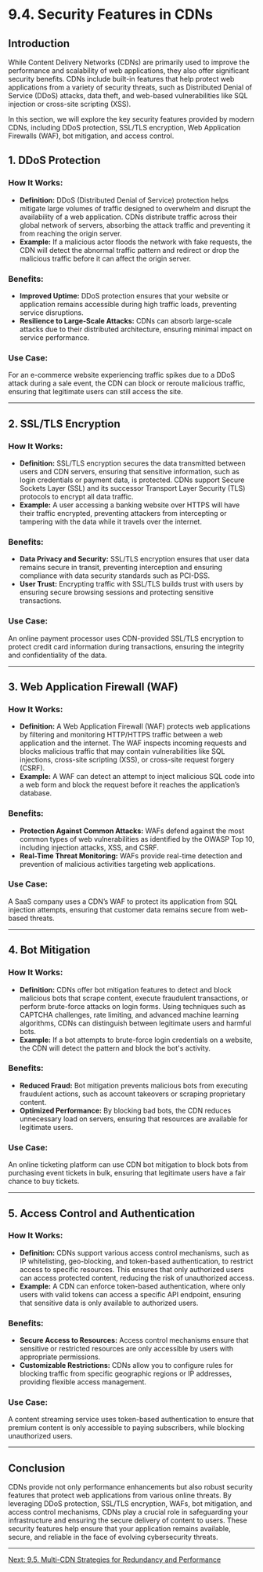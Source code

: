 # 9.4. Security Features in CDNs

## Introduction

While Content Delivery Networks (CDNs) are primarily used to improve the performance and scalability of web applications, they also offer significant security benefits. CDNs include built-in features that help protect web applications from a variety of security threats, such as Distributed Denial of Service (DDoS) attacks, data theft, and web-based vulnerabilities like SQL injection or cross-site scripting (XSS).

In this section, we will explore the key security features provided by modern CDNs, including DDoS protection, SSL/TLS encryption, Web Application Firewalls (WAF), bot mitigation, and access control.

## 1. DDoS Protection

### How It Works:
- **Definition:** DDoS (Distributed Denial of Service) protection helps mitigate large volumes of traffic designed to overwhelm and disrupt the availability of a web application. CDNs distribute traffic across their global network of servers, absorbing the attack traffic and preventing it from reaching the origin server.
- **Example:** If a malicious actor floods the network with fake requests, the CDN will detect the abnormal traffic pattern and redirect or drop the malicious traffic before it can affect the origin server.

### Benefits:
- **Improved Uptime:** DDoS protection ensures that your website or application remains accessible during high traffic loads, preventing service disruptions.
- **Resilience to Large-Scale Attacks:** CDNs can absorb large-scale attacks due to their distributed architecture, ensuring minimal impact on service performance.

### Use Case:
For an e-commerce website experiencing traffic spikes due to a DDoS attack during a sale event, the CDN can block or reroute malicious traffic, ensuring that legitimate users can still access the site.

---

## 2. SSL/TLS Encryption

### How It Works:
- **Definition:** SSL/TLS encryption secures the data transmitted between users and CDN servers, ensuring that sensitive information, such as login credentials or payment data, is protected. CDNs support Secure Sockets Layer (SSL) and its successor Transport Layer Security (TLS) protocols to encrypt all data traffic.
- **Example:** A user accessing a banking website over HTTPS will have their traffic encrypted, preventing attackers from intercepting or tampering with the data while it travels over the internet.

### Benefits:
- **Data Privacy and Security:** SSL/TLS encryption ensures that user data remains secure in transit, preventing interception and ensuring compliance with data security standards such as PCI-DSS.
- **User Trust:** Encrypting traffic with SSL/TLS builds trust with users by ensuring secure browsing sessions and protecting sensitive transactions.

### Use Case:
An online payment processor uses CDN-provided SSL/TLS encryption to protect credit card information during transactions, ensuring the integrity and confidentiality of the data.

---

## 3. Web Application Firewall (WAF)

### How It Works:
- **Definition:** A Web Application Firewall (WAF) protects web applications by filtering and monitoring HTTP/HTTPS traffic between a web application and the internet. The WAF inspects incoming requests and blocks malicious traffic that may contain vulnerabilities like SQL injections, cross-site scripting (XSS), or cross-site request forgery (CSRF).
- **Example:** A WAF can detect an attempt to inject malicious SQL code into a web form and block the request before it reaches the application’s database.

### Benefits:
- **Protection Against Common Attacks:** WAFs defend against the most common types of web vulnerabilities as identified by the OWASP Top 10, including injection attacks, XSS, and CSRF.
- **Real-Time Threat Monitoring:** WAFs provide real-time detection and prevention of malicious activities targeting web applications.

### Use Case:
A SaaS company uses a CDN’s WAF to protect its application from SQL injection attempts, ensuring that customer data remains secure from web-based threats.

---

## 4. Bot Mitigation

### How It Works:
- **Definition:** CDNs offer bot mitigation features to detect and block malicious bots that scrape content, execute fraudulent transactions, or perform brute-force attacks on login forms. Using techniques such as CAPTCHA challenges, rate limiting, and advanced machine learning algorithms, CDNs can distinguish between legitimate users and harmful bots.
- **Example:** If a bot attempts to brute-force login credentials on a website, the CDN will detect the pattern and block the bot's activity.

### Benefits:
- **Reduced Fraud:** Bot mitigation prevents malicious bots from executing fraudulent actions, such as account takeovers or scraping proprietary content.
- **Optimized Performance:** By blocking bad bots, the CDN reduces unnecessary load on servers, ensuring that resources are available for legitimate users.

### Use Case:
An online ticketing platform can use CDN bot mitigation to block bots from purchasing event tickets in bulk, ensuring that legitimate users have a fair chance to buy tickets.

---

## 5. Access Control and Authentication

### How It Works:
- **Definition:** CDNs support various access control mechanisms, such as IP whitelisting, geo-blocking, and token-based authentication, to restrict access to specific resources. This ensures that only authorized users can access protected content, reducing the risk of unauthorized access.
- **Example:** A CDN can enforce token-based authentication, where only users with valid tokens can access a specific API endpoint, ensuring that sensitive data is only available to authorized users.

### Benefits:
- **Secure Access to Resources:** Access control mechanisms ensure that sensitive or restricted resources are only accessible by users with appropriate permissions.
- **Customizable Restrictions:** CDNs allow you to configure rules for blocking traffic from specific geographic regions or IP addresses, providing flexible access management.

### Use Case:
A content streaming service uses token-based authentication to ensure that premium content is only accessible to paying subscribers, while blocking unauthorized users.

---

## Conclusion

CDNs provide not only performance enhancements but also robust security features that protect web applications from various online threats. By leveraging DDoS protection, SSL/TLS encryption, WAFs, bot mitigation, and access control mechanisms, CDNs play a crucial role in safeguarding your infrastructure and ensuring the secure delivery of content to users. These security features help ensure that your application remains available, secure, and reliable in the face of evolving cybersecurity threats.

---

[Next: 9.5. Multi-CDN Strategies for Redundancy and Performance](./section_9_5.md)
